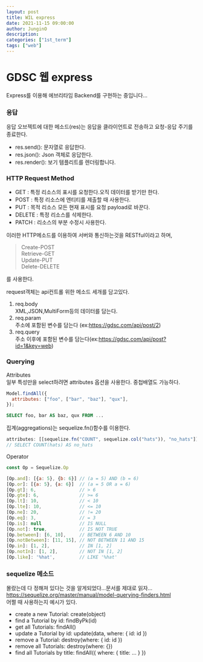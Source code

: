 ```yaml
---
layout: post
title: WIL express
date: 2021-11-15 09:00:00
author: JunginO
description:
categories: ["1st_term"]
tags: ["web"]
---
```


# GDSC 웹 express

Express를 이용해 에브리타임 Backend를 구현하는 중입니다... <br>

### 응답

응답 오브젝트에 대한 메소드(res)는 응답을 클라이언트로 전송하고 요청-응답 주기를 종료한다.

- res.send(): 문자열로 응답한다.
- res.json(): Json 객체로 응답한다.
- res.render(): 보기 템플리트를 렌더링합니다.

### HTTP Request Method

- GET : 특정 리소스의 표시를 요청한다.오직 데이터를 받기만 한다.
- POST : 특정 리소스에 엔티티를 제출할 때 사용한다.
- PUT : 목적 리소스 모든 현재 표시를 요청 payload로 바꾼다.
- DELETE : 특정 리소스를 삭제한다.
- PATCH : 리소스의 부분 수정시 사용한다.

이러한 HTTP메소드를 이용하여 서버와 통신하는것을 RESTful이라고 하며,

> Create-POST <br>
> Retrieve-GET<br>
> Update-PUT<br>
> Delete-DELETE<br>

를 사용한다.

request객체는 api컨트롤 위한 메소드 세개를 담고있다.

1. req.body<br>
   XML,JSON,MultiForm등의 데이터를 담는다.
2. req.param<br>
   주소에 포함된 변수를 담는다 (ex:https://gdsc.com/api/post/2)
3. req.query<br>
   주소 이후에 포함된 변수를 담는다(ex:https://gdsc.com/api/post?id=1&key=web)

### Querying

Attributes<br>
일부 특성만을 select하려면 attributes 옵션을 사용한다. 중첩배열도 가능하다.

```javascript
Model.findAll({
  attributes: ["foo", ["bar", "baz"], "qux"],
});
```

```sql
SELECT foo, bar AS baz, qux FROM ...
```

집계(aggregations)는 sequelize.fn()함수를 이용한다.

```javascript
attributes: [[sequelize.fn("COUNT", sequelize.col("hats")), "no_hats"]];
// SELECT COUNT(hats) AS no_hats
```

Operator<br>

```javascript
const Op = Sequelize.Op

[Op.and]: [{a: 5}, {b: 6}] // (a = 5) AND (b = 6)
[Op.or]: [{a: 5}, {a: 6}]  // (a = 5 OR a = 6)
[Op.gt]: 6,                // > 6
[Op.gte]: 6,               // >= 6
[Op.lt]: 10,               // < 10
[Op.lte]: 10,              // <= 10
[Op.ne]: 20,               // != 20
[Op.eq]: 3,                // = 3
[Op.is]: null              // IS NULL
[Op.not]: true,            // IS NOT TRUE
[Op.between]: [6, 10],     // BETWEEN 6 AND 10
[Op.notBetween]: [11, 15], // NOT BETWEEN 11 AND 15
[Op.in]: [1, 2],           // IN [1, 2]
[Op.notIn]: [1, 2],        // NOT IN [1, 2]
[Op.like]: '%hat',         // LIKE '%hat'
```

### sequelize 메소드

몰랐는데 다 정해져 있다는 것을 알게되었다...문서를 제대로 읽자...<br>
https://sequelize.org/master/manual/model-querying-finders.html <br>
어쩔 때 사용하는지 예시가 있다.

- create a new Tutorial: create(object)<br>
- find a Tutorial by id: findByPk(id)<br>
- get all Tutorials: findAll()<br>
- update a Tutorial by id: update(data, where: { id: id })<br>
- remove a Tutorial: destroy(where: { id: id })<br>
- remove all Tutorials: destroy(where: {})<br>
- find all Tutorials by title: findAll({ where: { title: ... } })<br>
